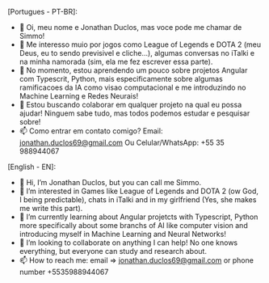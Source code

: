 [Portugues - PT-BR]:
- 👋 Oi, meu nome e Jonathan Duclos, mas voce pode me chamar de Simmo!
- 👀 Me interesso muio por jogos como League of Legends e DOTA 2 (meu Deus, eu to sendo previsivel e cliche...), algumas conversas no iTalki e na minha namorada (sim, ela me fez escrever essa parte).
- 🌱 No momento, estou aprendendo um pouco sobre projetos Angular com Typescrit, Python, mais especificamente sobre algumas ramificacoes da IA como visao computacional e me introduzindo no Machine Learning e Redes Neurais!
- 💞️ Estou buscando colaborar em qualquer projeto na qual eu possa ajudar! Ninguem sabe tudo, mas todos podemos estudar e pesquisar sobre!
- 📫 Como entrar em contato comigo? Email: jonathan.duclos69@gmail.com Ou Celular/WhatsApp: +55 35 988944067

[English - EN]: 
- 👋 Hi, I’m Jonathan Duclos, but you can call me Simmo.
- 👀 I’m interested in Games like League of Legends and DOTA 2 (ow God, I being predictable), chats in iTalki and in my girlfriend (Yes, she makes me write this part).
- 🌱 I’m currently learning about Angular projetcts with Typescript, Python more specifically about some branchs of AI like computer vision and introducing myself in
      Machine Learning and Neural Networks!
- 💞️ I’m looking to collaborate on anything I can help! No one knows everything, but everyone can study and research about.
- 📫 How to reach me: email => jonathan.duclos69@gmail.com or phone number +5535988944067

<!---
SlammerNet/SlammerNet is a ✨ special ✨ repository because its `README.md` (this file) appears on your GitHub profile.
You can click the Preview link to take a look at your changes.
--->
